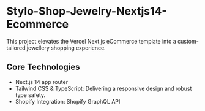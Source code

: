 # Stylo-Shop-Jewelry-Nextjs14-Ecommerce

This project elevates the Vercel Next.js eCommerce template into a custom-tailored jewellery shopping experience.

## Core Technologies

- Next.js 14 app router
- Tailwind CSS & TypeScript: Delivering a responsive design and robust type safety.
- Shopify Integration: Shopify GraphQL API
